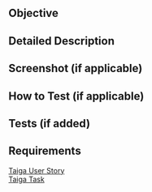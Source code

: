 ## Objective


## Detailed Description


## Screenshot (if applicable)


## How to Test (if applicable)


## Tests (if added)


## Requirements
[Taiga User Story](https://tree.taiga.io/project/cbrobsto-iron-db/us/xx) <br>
[Taiga Task](https://tree.taiga.io/project/cbrobsto-iron-db/task/xx)
